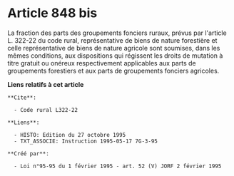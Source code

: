 # Article 848 bis

La fraction des parts des groupements fonciers ruraux, prévus par l'article L. 322-22 du code rural, représentative de biens
de nature forestière et celle représentative de biens de nature agricole sont soumises, dans les mêmes conditions, aux
dispositions qui régissent les droits de mutation à titre gratuit ou onéreux respectivement applicables aux parts de
groupements forestiers et aux parts de groupements fonciers agricoles.

**Liens relatifs à cet article**

	**Cite**:

	  - Code rural L322-22

	**Liens**:

	  - HISTO: Edition du 27 octobre 1995
	  - TXT_ASSOCIE: Instruction 1995-05-17 7G-3-95

	**Créé par**:

	  - Loi n°95-95 du 1 février 1995 - art. 52 (V) JORF 2 février 1995

